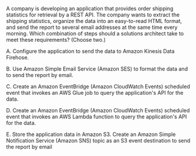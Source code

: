 A company is developing an application that provides order shipping statistics for retrieval by a REST API. The company wants to extract the shipping statistics, organize the data into an easy-to-read HTML format, and send the report to several email addresses at the same time every morning. Which combination of steps should a solutions architect take to meet these requirements? (Choose two.) 

A. Configure the application to send the data to Amazon Kinesis Data Firehose. 

B. Use Amazon Simple Email Service (Amazon SES) to format the data and to send the report by email. 

C. Create an Amazon EventBridge (Amazon CloudWatch Events) scheduled event that invokes an AWS Glue job to query the application's API for the data. 

D. Create an Amazon EventBridge (Amazon CloudWatch Events) scheduled event that invokes an AWS Lambda function to query the application's API for the data. 

E. Store the application data in Amazon S3. Create an Amazon Simple Notification Service (Amazon SNS) topic as an S3 event destination to send the report by email
